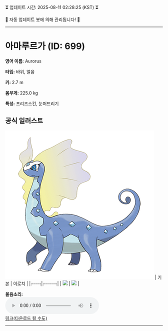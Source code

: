 
⏳ 업데이트 시간: 2025-08-11 02:28:25 (KST) ⏳

🤖 자동 업데이트 봇에 의해 관리됩니다! 🤖

---

# 아마루르가 (ID: 699)
**영어 이름:** Aurorus

**타입:** 바위, 얼음

**키:** 2.7 m

**몸무게:** 225.0 kg

**특성:** 프리즈스킨, 눈퍼뜨리기

## 공식 일러스트
![](https://raw.githubusercontent.com/PokeAPI/sprites/master/sprites/pokemon/other/official-artwork/699.png)
| 기본 | 이로치 |
|:----:|:------:|
| <img src="http://play.pokemonshowdown.com/sprites/ani/aurorus.gif" width="200"> | <img src="http://play.pokemonshowdown.com/sprites/ani-shiny/aurorus.gif" width="200"> |

**울음소리:**<br><audio controls src="https://raw.githubusercontent.com/PokeAPI/cries/main/cries/pokemon/latest/699.ogg"></audio><br> [링크(다운로드 될 수도)](https://raw.githubusercontent.com/PokeAPI/cries/main/cries/pokemon/latest/699.ogg)


---
